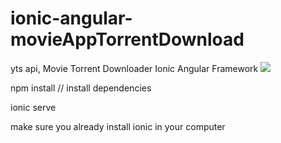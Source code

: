 # ionic-angular-movieAppTorrentDownload
yts api, Movie Torrent Downloader
Ionic Angular Framework
<img src="https://user-images.githubusercontent.com/13751914/122531189-d9352800-d051-11eb-8846-a41f50797870.png)">

npm install // install dependencies


ionic serve

make sure you already install ionic in your computer
